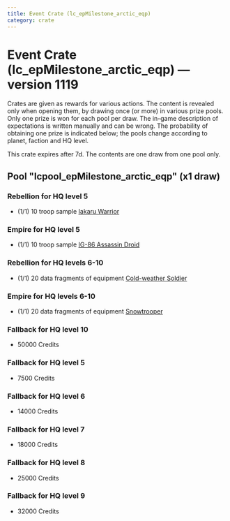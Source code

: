 ```yaml
---
title: Event Crate (lc_epMilestone_arctic_eqp)
category: crate
---
```


# Event Crate (lc_epMilestone_arctic_eqp) — version 1119

Crates are given as rewards for various actions. The content is revealed only when opening them, by drawing once (or more) in various prize pools. Only one prize is won for each pool per draw. The in-game description of expectations is written manually and can be wrong. The probability of obtaining one prize is indicated below; the pools change according to planet, faction and HQ level.

This crate expires after 7d. The contents are one draw from one pool only.

## Pool "lcpool_epMilestone_arctic_eqp" (x1 draw)

### Rebellion for HQ level 5

  * (1/1) 10 troop sample [Iakaru Warrior](IakaruWarrior)

### Empire for HQ level 5

  * (1/1) 10 troop sample [IG-86 Assassin Droid](IG86Droid)

### Rebellion for HQ levels 6-10

  * (1/1) 20 data fragments of equipment [Cold-weather Soldier](eqpRebelEchoBaseSoldier)

### Empire for HQ levels 6-10

  * (1/1) 20 data fragments of equipment [Snowtrooper](eqpEmpireSnowtrooper)

### Fallback for HQ level 10

  * 50000 Credits

### Fallback for HQ level 5

  * 7500 Credits

### Fallback for HQ level 6

  * 14000 Credits

### Fallback for HQ level 7

  * 18000 Credits

### Fallback for HQ level 8

  * 25000 Credits

### Fallback for HQ level 9

  * 32000 Credits
